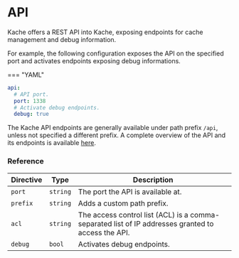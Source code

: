 # API

Kache offers a REST API into Kache, exposing endpoints for cache management and debug information.

For example, the following configuration exposes the API on the specified port and activates endpoints exposing debug informations.

=== "YAML"
  ``` yaml
  api:
    # API port.
    port: 1338
    # Activate debug endpoints.
    debug: true
  ```

The Kache API endpoints are generally available under path prefix `/api`, unless not specified a different prefix. A complete overview of the API and its endpoints is available [here](./api_specification.md).

### Reference

| Directive     | Type        | Description                          |
| -----------   | ----------- | ------------------------------------ |
| `port`        | `string`    | The port the API is available at.    |
| `prefix`      | `string`    | Adds a custom path prefix.           |
| `acl`         | `string`    | The access control list (ACL) is a comma-separated list of IP addresses granted to access the API. |
| `debug`       | `bool`      | Activates debug endpoints.           |